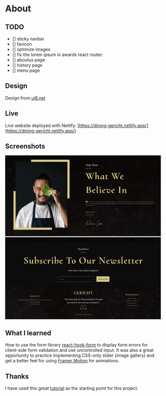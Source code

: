 # About

## TODO 
- [] sticky navbar
- [] favicon
- [] optimize images
- [] fix the lorem ipsum in awards
react router:
- [] aboutus page
- [] history page
- [] menu page

## Design 
Design from [ui8.net](https://ui8.net/iqonicdesign/products/gericht-restaurant-website-ui-in-figma)

## Live

Live website deployed with Netlify: [https://dining-gericht.netlify.app/](https://dining-gericht.netlify.app/)

## Screenshots
![Alt text](image.png)
![Alt text](image-1.png)

## What I learned
How to use the form library [react-hook-form](https://www.react-hook-form.com/get-started) to display form errors for client-side form validation and use uncontrolled input. It was also a great opportunity to practice implementing CSS-only slider (image gallery) and get a better feel for using [Framer Motion](https://www.framer.com/motion/) for animations.

## Thanks
I have used this great [tutorial](https://www.youtube.com/watch?v=4oV65GVVits&ab_channel=JavaScriptMastery) as the starting point for this project.